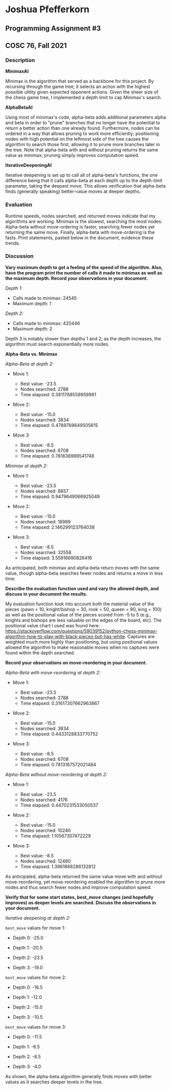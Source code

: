 # Joshua Pfefferkorn
## Programming Assignment #3
## COSC 76, Fall 2021

### **Description**

**MinimaxAI**

Minimax is the algorithm that served as a backbone for this project. By recursing through the game tree, it selects an action with the highest possible ulitity given expected opponent actions. Given the sheer size of the chess game tree, I implemented a depth limit to cap Minimax's search.

**AlphaBetaAI**

Using most of minimax's code, alpha-beta adds additional parameters alpha and beta in order to "prune" branches that no longer have the potential to return a better action than one already found. Furthermore, nodes can be ordered in a way that allows pruning to work more efficiently; positioning nodes with high potential on the leftmost side of the tree causes the algorithm to search those first, allowing it to prune more branches later in the tree. Note that alpha-beta with and without pruning returns the same value as minimax; pruning simply improves computation speed.

**IterativeDeepeningAI**

Iterative deepening is set up to call all of alpha-beta's functions, the one difference being that it calls alpha-beta at each depth up to the depth-limit parameter, taking the deepest move. This allows verification that alpha-beta finds (generally speaking) better-value moves at deeper depths. 

### **Evaluation**

Runtime speeds, nodes searched, and returned moves indicate that my algorithms are working. Minimax is the slowest, searching the most nodes. Alpha-beta without move-ordering is faster, searching fewer nodes yet returning the same move. Finally, alpha-beta with move-ordering is the fasts. Print statements, pasted below in the document, evidence these trends.

### **Discussion**

**Vary maximum depth to get a feeling of the speed of the algorithm. Also, have the program print the number of calls it made to minimax as well as the maximum depth. Record your observations in your document.**

*Depth 1:*

* Calls made to minimax: 24545
* Maximum depth: 1

*Depth 2:*

* Calls made to minimax: 420446
* Maximum depth: 2

Depth 3 is notably slower than depths 1 and 2; as the depth increases, the algorithm must search exponentially more nodes.

**Alpha-Beta vs. Minimax**

*Alpha-Beta at depth 2:*

* Move 1:
    * Best value: -23.5
    * Nodes searched: 2788
    * Time elapsed: 0.3811788558959961

* Move 2:
    * Best value: -15.0
    * Nodes searched: 3834
    * Time elapsed: 0.4789769649505615

* Move 3:
    * Best value: -8.5
    * Nodes searched: 6708
    * Time elapsed: 0.781836986541748

*Minimax at depth 2:*

* Move 1:
    * Best value: -23.5
    * Nodes searched: 8857
    * Time elapsed: 0.9479649066925049

* Move 2:
    * Best value: -15.0
    * Nodes searched: 18989
    * Time elapsed: 2.146299123764038

* Move 3:
    * Best value: -8.5
    * Nodes searched: 32558
    * Time elapsed: 3.55916690826416

As anticipated, both minimax and alpha-beta return moves with the same value, though alpha-beta searches fewer nodes and returns a move in less time.

**Describe the evaluation function used and vary the allowed depth, and discuss in your document the results.**

My evaluation function took into account both the material value of the pieces (pawn = 10, knight/bishop = 30, rook = 50, queen = 90, king = 100) as well as the positional value of the pieces scored from -5 to 5 (e.g., knights and bishops are less valuable on the edges of the board, etc). The positional value chart I used was found here: https://stackoverflow.com/questions/59039152/python-chess-minimax-algorithm-how-to-play-with-black-pieces-bot-has-white. Captures are weighted much more highly than positioning, but using positional values allowed the algorithm to make reasonable moves when no captures were found within the depth searched.

**Record your observations on move-reordering in your document.**

*Alpha-Beta with move-reordering at depth 2:*

* Move 1: 
    * Best value: -23.5
    * Nodes searched: 2788
    * Time elapsed: 0.31617307662963867

* Move 2:
    * Best value: -15.0
    * Nodes searched: 3834
    * Time elapsed: 0.4433128833770752

* Move 3:
    * Best value: -8.5
    * Nodes searched: 6708
    * Time elapsed: 0.7813167572021484

*Alpha-Beta without move-reordering at depth 2:*

* Move 1:
    * Best value: -23.5
    * Nodes searched: 4176
    * Time elapsed: 0.4470231533050537

* Move 2:
    * Best value: -15.0
    * Nodes searched: 10240
    * Time elapsed: 1.10567307472229

* Move 3: 
    * Best value: -8.5
    * Nodes searched: 12480
    * Time elapsed: 1.3961868286132812

As anticipated, alpha-beta returned the same value move with and without move-reordering, yet move-reordering enabled the algorithm to prune more nodes and thus search fewer nodes and improve computation speed.

**Verify that for some start states, best_move changes (and hopefully improves) as deeper levels are searched. Discuss the observations in your document.**

*Iterative deepening at depth 2:*

`best_move` values for move 1: 

* Depth 0: -25.0

* Depth 1: -20.5

* Depth 2: -23.5

* Depth 3: -19.0

`best_move` values for move 2:  

* Depth 0: -16.5

* Depth 1: -12.0

* Depth 2: -15.0

* Depth 3: -10.5

`best_move` values for move 3: 

* Depth 0: -11.5

* Depth 1: -6.5

* Depth 2: -8.5

* Depth 3: -4.0

As shown, the alpha-beta algorithm generally finds moves with better values as it searches deeper levels in the tree.